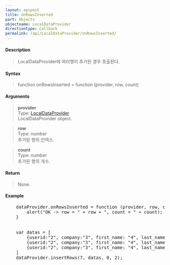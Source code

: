 ```yaml
---
layout: apipost
title: onRowsInserted
part: Objects
objectname: LocalDataProvider
directiontype: Callback
permalink: /api/LocalDataProvider/onRowsInserted/
---
```



#### Description

> LocalDataProvider에 여러행이 추가된 경우 호출된다.

#### Syntax

> function onRowsInserted = function (provider, row, count) 

#### Arguments

> **provider**  
> Type: [LocalDataProvider](/api/LocalDataProvider/)  
> LocalDataProvider object.

> **row**  
> Type: number  
> 추가된 행의 인덱스.

> **count**  
> Type: number  
> 추가된 행의 개수.

#### Return

> None.

#### Example

<pre class="prettyprint">
    dataProvider.onRowsInserted = function (provider, row, count) { 
        alert("OK -> row = " + row + ", count = " + count); 
    } 


    var datas = [ 
        {userid:"2", company:"3", first_name: "4", last_name: "5", gender: "6", id:"**1"}, 
        {userid:"2", company:"3", first_name: "4", last_name: "5", gender: "6", id:"**2"}, 
        {userid:"2", company:"3", first_name: "4", last_name: "5", gender: "6", id:"**3"} 
    ] 
    dataProvider.insertRows(7, datas, 0, 2); 
</pre>

